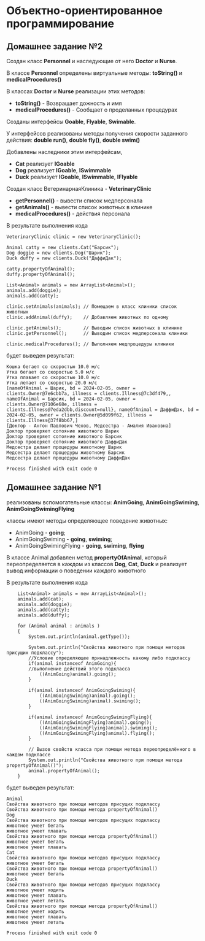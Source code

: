 # Объектно-ориентированное программирование

## Домашнее задание №2

Создан класс **Personnel** и наследующие от него **Doctor** и **Nurse**.

В классе **Personnel** определены виртуальные методы: **toString()** и **medicalProcedures()**

В классах **Doctor** и **Nurse** реализации этих методов:
- **toString()** - Возвращает дожность и имя
- **medicalProcedures()** - Сообщает о проделанных процедурах

Созданы интерфейсы **Goable**, **Flyable**, **Swimable**.

У интерфейсов реализованы методы получения скорости заданного действия: **double run()**, **double fly()**, **double swim()**

Добавлены наследники этим интерфейсам, 
- **Cat** реализует **IGoable**
- **Dog** реализует **IGoable**, **ISwimmable**
- **Duck** реализует **IGoable**, **ISwimmable**, **IFlyable**

Создан класс ВетеринарнаяКлиника - **VeterinaryClinic**
- **getPersonnel()** - вывести список медперсонала
- **getAnimals()** - вывести список животных в клинике
- **medicalProcedures()** - действия персонала

В результате выполнения кода   
```
VeterinaryClinic clinic = new VeterinaryClinic();

Animal catty = new clients.Cat("Барсик");
Dog doggie = new clients.Dog("Шарик");
Duck duffy = new clients.Duck("ДаффиДак");

catty.propertyOfAnimal();
duffy.propertyOfAnimal();

List<Animal> animals = new ArrayList<Animal>();
animals.add(doggie);
animals.add(catty);

clinic.setAnimals(animals); // Помещаем в класс клиники список животных
clinic.addAnimal(duffy);    // Добавляем животных по одному

clinic.getAnimals();        // Выводим список животных в клинике
clinic.getPersonnel();      // Выводим список медперсонала клиники

clinic.medicalProcedures(); // Выполняем медпроцедуры клиники
```
будет выведен результат:
```
Кошка бегает со скоростью 10.0 м/с
Утка бегает со скоростью 5.0 м/с
Утка плавает со скоростью 10.0 м/с
Утка летает со скоростью 20.0 м/с
[nameOfAnimal = Шарик, bd = 2024-02-05, owner = clients.Owner@7e6cbb7a, illness = clients.Illness@7c3df479,, nameOfAnimal = Барсик, bd = 2024-02-05, owner = clients.Owner@7106e68e, illness = clients.Illness@7eda2dbb,discount=null}, nameOfAnimal = ДаффиДак, bd = 2024-02-05, owner = clients.Owner@5d099f62, illness = clients.Illness@37f8bb67,]
[Доктор - Антон Павлович Чехов, Медсестра - Амалия Ивановна]
Доктор проверяет сотояние животного Шарик
Доктор проверяет сотояние животного Барсик
Доктор проверяет сотояние животного ДаффиДак
Медсестра делает процедуры животному Шарик
Медсестра делает процедуры животному Барсик
Медсестра делает процедуры животному ДаффиДак

Process finished with exit code 0
```


## Домашнее задание №1

реализованы вспомогательные классы:
**AnimGoing**, **AnimGoingSwiming**, **AnimGoingSwimingFlying**

классы имеют методы определяющее поведение животных:
- AnimGoing - **going**;
- AnimGoingSwiming - **going**, **swiming**;
- AnimGoingSwimingFlying - **going**, **swiming**, **flying**

В классе Animal добавлен метод **propertyOfAnimal**, который переопределяется в каждом из классов **Dоg**, **Cat**, **Duck** и реализует вывод информации о поведении каждого животного

В результате выполнения кода 

```
    List<Animal> animals = new ArrayList<Animal>();
    animals.add(cat);
    animals.add(doggie);
    animals.add(catty);
    animals.add(duffy);

    for (Animal animal : animals )
    {
        System.out.println(animal.getType());

        System.out.println("Свойства животного при помощи методов присущих подклассу");
        //Условие определяющее принадлежность какому либо подклассу
        if(animal instanceof AnimGoing){
        //выполнение действий этого подкласса
            ((AnimGoing)animal).going();
        }

        if(animal instanceof AnimGoingSwiming){
            ((AnimGoingSwiming)animal).going();
            ((AnimGoingSwiming)animal).swiming();
        }

        if(animal instanceof AnimGoingSwimingFlying){
            ((AnimGoingSwimingFlying)animal).going();
            ((AnimGoingSwimingFlying)animal).swiming();
            ((AnimGoingSwimingFlying)animal).flying();
        }

        // Вызов свойств класса при помощи метода переопределённого в каждом подклассе
        System.out.println("Свойства животного при помощи метода propertyOfAnimal()");
        animal.propertyOfAnimal();
    }
```

будет выведен результат:
```
Animal
Свойства животного при помощи методов присущих подклассу
Свойства животного при помощи метода propertyOfAnimal()
Dog
Свойства животного при помощи методов присущих подклассу
животное умеет бегать
животное умеет плавать
Свойства животного при помощи метода propertyOfAnimal()
животное умеет бегать
животное умеет плавать
Cat
Свойства животного при помощи методов присущих подклассу
животное умеет бегать
Свойства животного при помощи метода propertyOfAnimal()
животное умеет бегать
Duck
Свойства животного при помощи методов присущих подклассу
животное умеет ходить
животное умеет плавать
животное умеет летать
Свойства животного при помощи метода propertyOfAnimal()
животное умеет ходить
животное умеет плавать
животное умеет летать

Process finished with exit code 0
```
